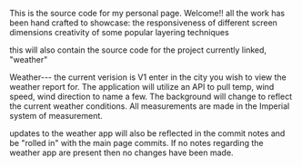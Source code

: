 This is the source code for my personal page. Welcome!!
all the work has been hand crafted to showcase: 
      the responsiveness of different screen dimensions
      creativity of some popular layering techniques

this will also contain the source code for the project currently linked, "weather"


Weather---
  the current verision is V1 enter in the city you wish to view the weather report for.
  The application will utilize an API to pull temp, wind speed, wind direction to name a few.
  The background will change to reflect the current weather conditions. 
  All measurements are made in the Imperial system of measurement. 

  updates to the weather app will also be reflected in the commit notes and be "rolled in" with the main page commits.
  If no notes regarding the weather app are present then no changes have been made.
